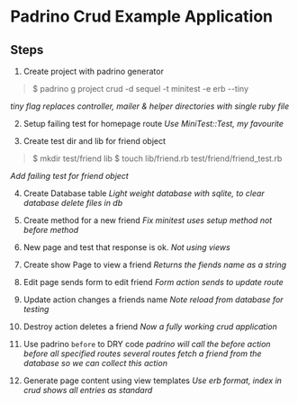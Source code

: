 Padrino Crud Example Application
================================

## Steps
1. Create project with padrino generator

  > $ padrino g project crud -d sequel -t minitest -e erb --tiny

  *tiny flag replaces controller, mailer & helper directories with single ruby file*

2. Setup failing test for homepage route
  *Use MiniTest::Test, my favourite*

3. Create test dir and lib for friend object

  > $ mkdir test/friend lib
  > $ touch lib/friend.rb test/friend/friend_test.rb

  *Add failing test for friend object*

4. Create Database table
  *Light weight database with sqlite, to clear database delete files in db*

5. Create method for a new friend
  *Fix minitest uses setup method not before method*

6. New page and test that response is ok.
  *Not using views*

7. Create show Page to view a friend
  *Returns the fiends name as a string*

8. Edit page sends form to edit friend
  *Form action sends to update route*

9. Update action changes a friends name
  *Note reload from database for testing*

10. Destroy action deletes a friend
  *Now a fully working crud application*

11. Use padrino `before` to DRY code
  *padrino will call the before action before all specified routes several routes fetch a friend from the database so we can collect this action*

12. Generate page content using view templates
  *Use erb format, index in crud shows all entries as standard*
